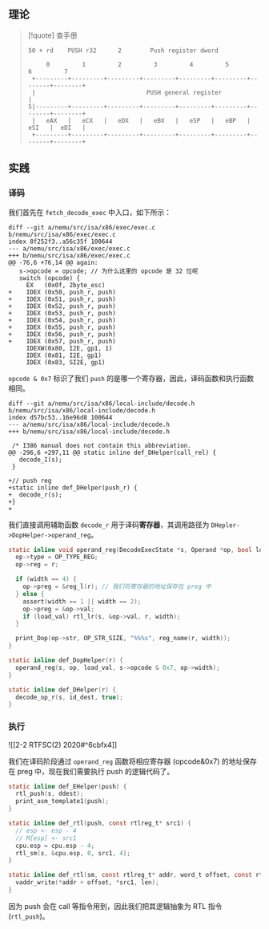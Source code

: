 ## 理论

>[!quote] 查手册
> ```
> 50 + rd    PUSH r32      2        Push register dword
>
>      0         1         2         3         4         5         6         7
>  +---------+---------+---------+---------+---------+---------+--------+--------+
>  |                               PUSH general register                         |
>5|---------+---------+---------+---------+---------+---------+--------+--------+
>  |   eAX   |   eCX   |   eDX   |   eBX   |   eSP   |   eBP   |  eSI   |  eDI   |
>  +---------+---------+---------+---------+---------+---------+--------+--------+
>```

## 实践

### 译码

我们首先在 `fetch_decode_exec` 中入口，如下所示：

```git
diff --git a/nemu/src/isa/x86/exec/exec.c b/nemu/src/isa/x86/exec/exec.c
index 8f252f3..a56c35f 100644
--- a/nemu/src/isa/x86/exec/exec.c
+++ b/nemu/src/isa/x86/exec/exec.c
@@ -76,6 +76,14 @@ again:
   s->opcode = opcode; // 为什么这里的 opcode 是 32 位呢
   switch (opcode) {
     EX   (0x0f, 2byte_esc)
+    IDEX (0x50, push_r, push)
+    IDEX (0x51, push_r, push)
+    IDEX (0x52, push_r, push)
+    IDEX (0x53, push_r, push)
+    IDEX (0x54, push_r, push)
+    IDEX (0x55, push_r, push)
+    IDEX (0x56, push_r, push)
+    IDEX (0x57, push_r, push)
     IDEXW(0x80, I2E, gp1, 1)
     IDEX (0x81, I2E, gp1)
     IDEX (0x83, SI2E, gp1)
```

`opcode & 0x7` 标识了我们 `push` 的是哪一个寄存器，因此，译码函数和执行函数相同。

```git
diff --git a/nemu/src/isa/x86/local-include/decode.h b/nemu/src/isa/x86/local-include/decode.h
index d57bc53..16e96d8 100644
--- a/nemu/src/isa/x86/local-include/decode.h
+++ b/nemu/src/isa/x86/local-include/decode.h

 /* I386 manual does not contain this abbreviation.
@@ -296,6 +297,11 @@ static inline def_DHelper(call_rel) {
   decode_I(s);
 }

+// push reg
+static inline def_DHelper(push_r) {
+  decode_r(s);
+}
+
```

我们直接调用辅助函数 `decode_r` 用于译码**寄存器**，其调用路径为 `DHepler->DopHelper->operand_reg`。

```c
static inline void operand_reg(DecodeExecState *s, Operand *op, bool load_val, int r, int width) {
  op->type = OP_TYPE_REG;
  op->reg = r;

  if (width == 4) {
    op->preg = &reg_l(r); // 我们将寄存器的地址保存在 preg 中
  } else {
    assert(width == 1 || width == 2);
    op->preg = &op->val;
    if (load_val) rtl_lr(s, &op->val, r, width);
  }

  print_Dop(op->str, OP_STR_SIZE, "%%%s", reg_name(r, width));
}

static inline def_DopHelper(r) {
  operand_reg(s, op, load_val, s->opcode & 0x7, op->width);
}

static inline def_DHelper(r) {
  decode_op_r(s, id_dest, true);
}
```

### 执行

![[2-2 RTFSC(2) 2020#^6cbfx4]]

我们在译码阶段通过 `operand_reg` 函数将相应寄存器 (opcode&0x7) 的地址保存在 preg 中，现在我们需要执行 push 的逻辑代码了。

```c
static inline def_EHelper(push) {
  rtl_push(s, ddest);
  print_asm_template1(push);
}

static inline def_rtl(push, const rtlreg_t* src1) {
  // esp <- esp - 4
  // M[esp] <- src1
  cpu.esp = cpu.esp - 4;
  rtl_sm(s, &cpu.esp, 0, src1, 4);
}

static inline def_rtl(sm, const rtlreg_t* addr, word_t offset, const rtlreg_t* src1, int len) {
  vaddr_write(*addr + offset, *src1, len);
}
```

因为 push 会在 call 等指令用到，因此我们把其逻辑抽象为 RTL 指令 (`rtl_push`)。


